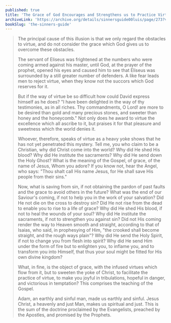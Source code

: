 ```yaml
---
published: true
title: 'The Grace of God Encourages and Strengthens us to Practice Virtue'
archiveLink: 'https://archive.org/details/sinnersguide00luis/page/273?view=theater'
bookSlug: 'the-sinners-guide'
---
```


> The principal cause of this illusion is that we only regard the obstacles to virtue, and do not consider the grace which God gives us to overcome these obstacles.
>
> The servant of Eliseus was frightened at the numbers who were coming armed against his master, until God, at the prayer of the prophet, opened his eyes and caused him to see that Eliseus was surrounded by a still greater number of defenders. A like fear leads men to reject virtue, when they know not the succors which God reserves for it.
>
> But if the way of virtue be so difficult how could David express himself as he does? "I have been delighted in the way of thy testimonies, as in all riches. Thy commandments, O Lord! are more to be desired than gold and many precious stones, and sweeter than honey and the honeycomb." Not only does he award to virtue the excellence which all ascribe to it, but praises it for that pleasure and sweetness which the world denies it.
>
> Whoever, therefore, speaks of virtue as a heavy yoke shows that he has not yet penetrated this mystery. Tell me, you who claim to be a Christian, why did Christ come into the world? Why did He shed His blood? Why did He institute the sacraments? Why did He send down the Holy Ghost? What is the meaning of the Gospel, of grace, of the name of Jesus, Whom you adore? If you know not, hear the Angel, who says: "Thou shalt call His name Jesus, for He shall save His people from their sins."
>
> Now, what is saving from sin, if not obtaining the pardon of past faults and the grace to avoid others in the future? What was the end of our Saviour's coming, if not to help you in the work of your salvation? Did He not die on the cross to destroy sin? Did He not rise from the dead to enable you to rise to a life of grace? Why did He shed His blood, if not to heal the wounds of your soul? Why did He institute the sacraments, if not to strengthen you against sin? Did not His coming render the way to Heaven smooth and straight, according to that of Isaias, who said, in prophesying of Him, "the crooked shall become straight, and the rough ways plain"? Why did He send the Holy Spirit, if not to change you from flesh into spirit? Why did He send Him under the form of fire but to enlighten you, to inflame you, and to transform you into Himself, that thus your soul might be fitted for His own divine kingdom?
>
> What, in fine, is the object of grace, with the infused virtues which flow from it, but to sweeten the yoke of Christ, to facilitate the practice of virtue, to make you joyful in tribulations, hopeful in danger, and victorious in temptation? This comprises the teaching of the Gospel.
>
> Adam, an earthly and sinful man, made us earthly and sinful. Jesus Christ, a heavenly and just Man, makes us spiritual and just. This is the sum of the doctrine proclaimed by the Evangelists, preached by the Apostles, and promised by the Prophets.
